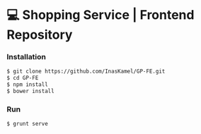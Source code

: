 # :computer: Shopping Service | Frontend Repository

### Installation
```sh
$ git clone https://github.com/InasKamel/GP-FE.git
$ cd GP-FE
$ npm install
$ bower install
```

### Run
```sh
$ grunt serve
```
